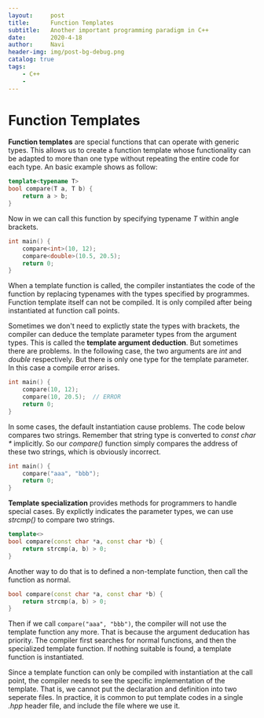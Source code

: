 ```yaml
---
layout:     post
title:      Function Templates
subtitle:   Another important programming paradigm in C++
date:       2020-4-18
author:     Navi
header-img: img/post-bg-debug.png
catalog: true
tags:
    - C++
    - 
---
```




# Function Templates

**Function templates** are special functions that can operate with generic types. This allows us to create a function template whose functionality can be adapted to more than one type without repeating the entire code for each type. An basic example shows as follow:

```cpp
template<typename T>
bool compare(T a, T b) {
    return a > b;
}
```

Now in we can call this function by specifying typename *T* within angle brackets.

```cpp
int main() {
    compare<int>(10, 12);
    compare<double>(10.5, 20.5);
    return 0;
}
```

When a template function is called, the compiler instantiates the code of the function by replacing typenames with the types specified by programmes. Function template itself can not be compiled. It is only compiled after being instantiated at function call points.

Sometimes we don't need to explictly state the types with brackets, the compiler can deduce the template parameter types from the argument types. This is called the **template argument deduction**. But sometimes there are problems. In the following case, the two arguments are *int* and *double* respectively. But there is only one type for the template parameter. In this case a compile error arises.

```cpp
int main() {
    compare(10, 12);
    compare(10, 20.5);	// ERROR
    return 0;
}
```

In some cases, the default instantiation cause problems. The code below compares two strings. Remember that string type is converted to *const char \** implicitly. So our *compare()* function simply compares the address of these two strings, which is obviously incorrect.

```cpp
int main() {
    compare("aaa", "bbb");
    return 0;
}
```

**Template specialization** provides methods for programmers to handle special cases. By explictly indicates the parameter types, we can use *strcmp()* to compare two strings.

```cpp
template<>
bool compare(const char *a, const char *b) {
    return strcmp(a, b) > 0;
}
```

Another way to do that is to defined a non-template function, then call the function as normal.

```cpp
bool compare(const char *a, const char *b) {
    return strcmp(a, b) > 0;
}
```

Then if we call `compare("aaa", "bbb")`, the compiler will not use the template function any more. That is because the argument deducation has priority. The compiler first searches for normal functions, and then the specialized template function. If nothing suitable is found, a template function is instantiated.

Since a template function can only be compiled with instantiation at the call point, the compiler needs to see the specific implementation of the template. That is, we cannot put the declaration and definition into two seperate files. In practice, it is common to put template codes in a single *.hpp* header file, and include the file where we use it.